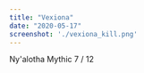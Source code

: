 ```yaml
---
title: "Vexiona"
date: "2020-05-17"
screenshot: './vexiona_kill.png'
---
```


Ny'alotha Mythic 7 / 12

<!-- end -->